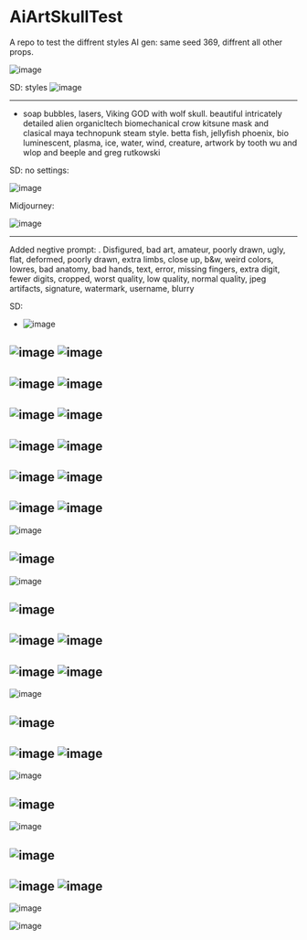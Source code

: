 # AiArtSkullTest
A repo to test the diffrent styles AI gen: same seed 369, diffrent all other props.

![image](https://user-images.githubusercontent.com/195927/211082427-9ecf297e-068f-4743-a483-a0b24a0a648a.png)

SD: styles
![image](https://user-images.githubusercontent.com/195927/211081712-17371453-48c3-44d9-b764-1df1ae1cc3a3.png)

---
- soap bubbles, lasers, Viking GOD with wolf skull. beautiful intricately detailed alien organicltech biomechanical crow kitsune mask and clasical maya technopunk steam style. betta fish, jellyfish phoenix, bio luminescent, plasma, ice, water, wind, creature, artwork by tooth wu and wlop and beeple and greg rutkowski

SD: no settings:

![image](https://user-images.githubusercontent.com/195927/211082270-d4ac63eb-4bff-4f2c-94ab-84835f40bd63.png)

Midjourney:

![image](https://user-images.githubusercontent.com/195927/211079424-eff77415-a8f6-49d4-a4da-6656ffad8921.png)

-----
Added negtive prompt:
. Disfigured, bad art, amateur, poorly drawn, ugly, flat, deformed, poorly drawn, extra limbs, close up, b&w, weird colors, lowres, bad anatomy, bad hands, text, error, missing fingers, extra digit, fewer digits, cropped, worst quality, low quality, normal quality, jpeg artifacts, signature, watermark, username, blurry

SD: 
- ![image](https://user-images.githubusercontent.com/195927/211082755-dd65da61-5bf7-4b7a-95c3-ae74510688a1.png)

![image](https://user-images.githubusercontent.com/195927/211082899-6e961c43-71cb-4473-ba8d-542fd795ba8c.png)
![image](https://user-images.githubusercontent.com/195927/211082957-547ef6d0-b575-46ea-9461-31d233907065.png)
---
![image](https://user-images.githubusercontent.com/195927/211083237-a957080d-17f5-4d74-8e9f-51ee895b89ec.png)
![image](https://user-images.githubusercontent.com/195927/211083300-0bf5a34d-2060-4727-a44f-564b34982263.png)
---
![image](https://user-images.githubusercontent.com/195927/211083353-7db4f15c-3b7e-4710-a96b-5d37b57d6c4f.png)
![image](https://user-images.githubusercontent.com/195927/211083426-dd546c2a-33ce-40d6-81b1-e9a8265dd92d.png)
---
![image](https://user-images.githubusercontent.com/195927/211084118-dd624b73-c2cc-448a-8ea0-6c87b127fa66.png)
![image](https://user-images.githubusercontent.com/195927/211084086-26a197e0-33d2-40f8-b195-fbf85fe17cbb.png)
---
![image](https://user-images.githubusercontent.com/195927/211084565-f2f8e6ac-045d-4119-ae4a-766a7d892577.png)
![image](https://user-images.githubusercontent.com/195927/211084608-714464c4-f6b6-4ae2-86a8-12a8c8f5cb8a.png)
---
![image](https://user-images.githubusercontent.com/195927/211084860-e7f2cba5-346f-4ecd-98d8-373d3f69cdb8.png)
![image](https://user-images.githubusercontent.com/195927/211084821-23997f5f-2fdc-41b3-a648-8a86dac1c8a4.png)
---
![image](https://user-images.githubusercontent.com/195927/211085448-446645f7-a885-4d22-a485-982f99b83998.png)

![image](https://user-images.githubusercontent.com/195927/211085469-bdcde8bf-d15d-44ba-a63a-c7ac29aaf813.png)
---
![image](https://user-images.githubusercontent.com/195927/211085597-d6f8cede-17bb-4728-b84b-85589f14fe39.png)

![image](https://user-images.githubusercontent.com/195927/211085576-09cdcfbe-3588-4814-9063-92ea9e2efde2.png)
---
![image](https://user-images.githubusercontent.com/195927/211085669-25680d7e-b7da-4256-8e68-c51d89fadd1a.png)
![image](https://user-images.githubusercontent.com/195927/211085757-db9093ce-b809-4874-b29a-97c814073095.png)
---
![image](https://user-images.githubusercontent.com/195927/211094171-cb569943-a084-486e-86f7-0ac14aea08b5.png)
![image](https://user-images.githubusercontent.com/195927/211094250-3af6fef3-7a66-4bc3-a619-b8f8a30bbd6d.png)
---
![image](https://user-images.githubusercontent.com/195927/211094789-a045a0c3-827a-4e98-ad8b-8a3aad848c2b.png)

![image](https://user-images.githubusercontent.com/195927/211094823-64472a84-8fad-4d92-9da3-a92bf6fc3f37.png)
---
![image](https://user-images.githubusercontent.com/195927/211094934-bc45ca4d-3ed3-417a-a248-3fa4ffa17e7f.png)
![image](https://user-images.githubusercontent.com/195927/211094963-5886ab33-d9c3-4791-8907-e4705622b583.png)
---
![image](https://user-images.githubusercontent.com/195927/211095156-a4cf4d7a-8f7c-4543-8ad2-74627bb0cfe2.png)

![image](https://user-images.githubusercontent.com/195927/211095226-32a145b7-49f4-4d79-a862-9d70494985e1.png)
---
![image](https://user-images.githubusercontent.com/195927/211096136-8dcd2e20-f2a3-44ae-846d-f36c7bbbb255.png)

![image](https://user-images.githubusercontent.com/195927/211096175-6d3ccc6b-e41b-43fa-a4bb-95a625f2455c.png)
---
![image](https://user-images.githubusercontent.com/195927/211096787-905e573c-50bf-480d-82c8-2e27dc97f1f5.png)
![image](https://user-images.githubusercontent.com/195927/211096822-a18e26c8-a858-41bb-b3d3-a75a85f24c1b.png)
---
![image](https://user-images.githubusercontent.com/195927/211096931-baf71731-7bd5-4f68-9777-890292f2ebbf.png)

![image](https://user-images.githubusercontent.com/195927/211096963-23c4fc5f-82cd-4a41-b7d4-4283003378db.png)















